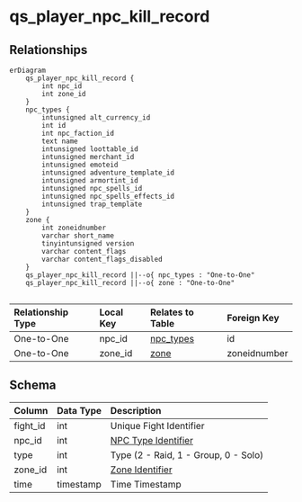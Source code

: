 # qs_player_npc_kill_record

## Relationships

```mermaid
erDiagram
    qs_player_npc_kill_record {
        int npc_id
        int zone_id
    }
    npc_types {
        intunsigned alt_currency_id
        int id
        int npc_faction_id
        text name
        intunsigned loottable_id
        intunsigned merchant_id
        intunsigned emoteid
        intunsigned adventure_template_id
        intunsigned armortint_id
        intunsigned npc_spells_id
        intunsigned npc_spells_effects_id
        intunsigned trap_template
    }
    zone {
        int zoneidnumber
        varchar short_name
        tinyintunsigned version
        varchar content_flags
        varchar content_flags_disabled
    }
    qs_player_npc_kill_record ||--o{ npc_types : "One-to-One"
    qs_player_npc_kill_record ||--o{ zone : "One-to-One"


```


| Relationship Type | Local Key | Relates to Table | Foreign Key |
| :--- | :--- | :--- | :--- |
| One-to-One | npc_id | [npc_types](../../schema/npcs/npc_types.md) | id |
| One-to-One | zone_id | [zone](../../schema/zone/zone.md) | zoneidnumber |


## Schema

| Column | Data Type | Description |
| :--- | :--- | :--- |
| fight_id | int | Unique Fight Identifier |
| npc_id | int | [NPC Type Identifier](../../schema/npcs/npc_types.md) |
| type | int | Type (2 - Raid, 1 - Group, 0 - Solo) |
| zone_id | int | [Zone Identifier](../../../../server/zones/zone-list) |
| time | timestamp | Time Timestamp |

